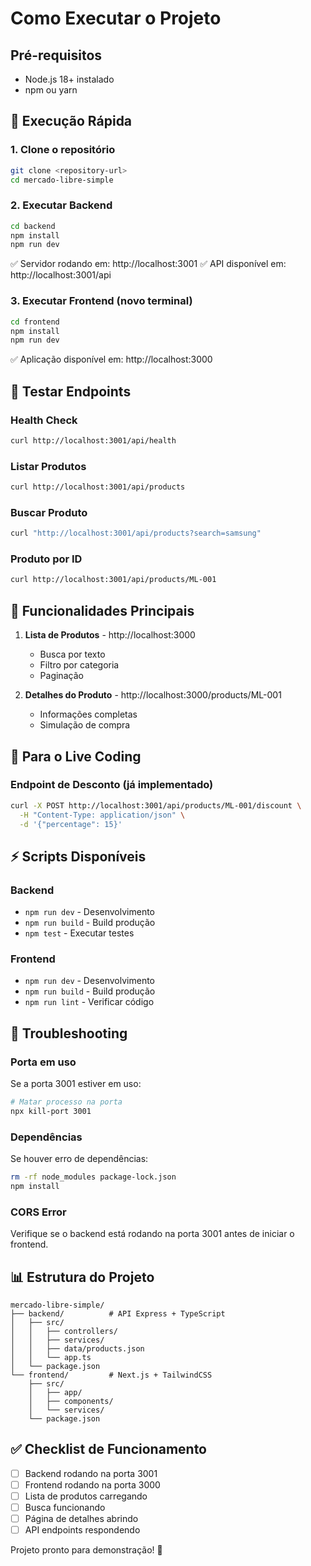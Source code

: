 # Como Executar o Projeto

## Pré-requisitos
- Node.js 18+ instalado
- npm ou yarn

## 🚀 Execução Rápida

### 1. Clone o repositório
```bash
git clone <repository-url>
cd mercado-libre-simple
```

### 2. Executar Backend
```bash
cd backend
npm install
npm run dev
```
✅ Servidor rodando em: http://localhost:3001
✅ API disponível em: http://localhost:3001/api

### 3. Executar Frontend (novo terminal)
```bash
cd frontend
npm install
npm run dev
```
✅ Aplicação disponível em: http://localhost:3000

## 🧪 Testar Endpoints

### Health Check
```bash
curl http://localhost:3001/api/health
```

### Listar Produtos
```bash
curl http://localhost:3001/api/products
```

### Buscar Produto
```bash
curl "http://localhost:3001/api/products?search=samsung"
```

### Produto por ID
```bash
curl http://localhost:3001/api/products/ML-001
```

## 🎯 Funcionalidades Principais

1. **Lista de Produtos** - http://localhost:3000
   - Busca por texto
   - Filtro por categoria
   - Paginação

2. **Detalhes do Produto** - http://localhost:3000/products/ML-001
   - Informações completas
   - Simulação de compra

## 🔧 Para o Live Coding

### Endpoint de Desconto (já implementado)
```bash
curl -X POST http://localhost:3001/api/products/ML-001/discount \
  -H "Content-Type: application/json" \
  -d '{"percentage": 15}'
```

## ⚡ Scripts Disponíveis

### Backend
- `npm run dev` - Desenvolvimento
- `npm run build` - Build produção
- `npm test` - Executar testes

### Frontend
- `npm run dev` - Desenvolvimento
- `npm run build` - Build produção
- `npm run lint` - Verificar código

## 🐛 Troubleshooting

### Porta em uso
Se a porta 3001 estiver em uso:
```bash
# Matar processo na porta
npx kill-port 3001
```

### Dependências
Se houver erro de dependências:
```bash
rm -rf node_modules package-lock.json
npm install
```

### CORS Error
Verifique se o backend está rodando na porta 3001 antes de iniciar o frontend.

## 📊 Estrutura do Projeto

```
mercado-libre-simple/
├── backend/          # API Express + TypeScript
│   ├── src/
│   │   ├── controllers/
│   │   ├── services/
│   │   ├── data/products.json
│   │   └── app.ts
│   └── package.json
└── frontend/         # Next.js + TailwindCSS
    ├── src/
    │   ├── app/
    │   ├── components/
    │   └── services/
    └── package.json
```

## ✅ Checklist de Funcionamento

- [ ] Backend rodando na porta 3001
- [ ] Frontend rodando na porta 3000
- [ ] Lista de produtos carregando
- [ ] Busca funcionando
- [ ] Página de detalhes abrindo
- [ ] API endpoints respondendo

Projeto pronto para demonstração! 🎉
